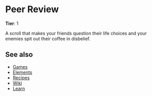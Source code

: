 # Peer Review

**Tier**: 1

A scroll that makes your friends question their life choices and your enemies spit out their coffee in disbelief.

## See also

* [Games](/wiki/games)
* [Elements](/wiki/elements)
* [Recipes](/wiki/recipes)
* [Wiki](/wiki/index)
* [Learn](/learn/index)